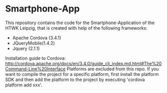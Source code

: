 Smartphone-App
==============

This repository contains the code for the Smartphone-Application of the HTWK Leipzig, that is created with help of the following frameworks:

* Apache Cordova (3.4.1)
* JQueryMobile(1.4.2)
* Jquery (2.1.1)

Installation guide to Cordova: http://cordova.apache.org/docs/en/3.4.0/guide_cli_index.md.html#The%20Command-Line%20Interface
Platforms are excluded from this repo. If you want to compile the project for a specific platform, first install the platform SDK and then add the platform to the project by executing 'cordova platform add xxx'.

